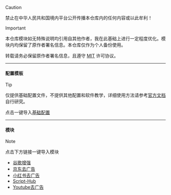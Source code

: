 > [!CAUTION]
> 禁止在中华人民共和国境内平台公开传播本仓库内的任何内容或以此牟利！

> [!IMPORTANT]
> 本仓库模块如无特殊说明均引用自其他作者，我在此基础上进行一定程度优化。模块内均保留了原作者署名信息。本仓库仅作为个人备份使用。
> 
> 转载请务必保留原作者署名信息，且遵守 [MIT](LICENSE) 许可协议。

------

#### 配置模板
> [!TIP]
> 仅提供基础配置文件，不提供其他配置和软件教学，详细使用方法请参考[官方文档](https://www.shadowrocket.vip/%E4%BD%BF%E7%94%A8%E6%95%99%E7%A8%8B)自行研究。
> 
> 点击一键导入[基础配置](https://lowertop.github.io/Shadowrocket-First/redirect.html?url=shadowrocket://config/add/https://raw.githubusercontent.com/mist-whisper/Shadowrocket/master/Shadowrocket.conf)

------

#### 模块

> [!note]
> 点击下方链接一键导入模块

* [谷歌增强](https://lowertop.github.io/Shadowrocket-First/redirect.html?url=shadowrocket://install?module=https://raw.githubusercontent.com/mist-whisper/Shadowrocket/master/Module/Google_Enhance.module)
* [京东去广告](https://lowertop.github.io/Shadowrocket-First/redirect.html?url=shadowrocket://install?module=https://raw.githubusercontent.com/mist-whisper/Shadowrocket/master/Module/JD_remove_ads.module)
* [小红书去广告](https://lowertop.github.io/Shadowrocket-First/redirect.html?url=shadowrocket://install?module=https://raw.githubusercontent.com/mist-whisper/Shadowrocket/master/Module/REDnote_remove_ads.module)
* [Script-Hub](https://lowertop.github.io/Shadowrocket-First/redirect.html?url=shadowrocket://install?module=https://raw.githubusercontent.com/mist-whisper/Shadowrocket/refs/heads/master/Module/Script-Hub.module)
* [Youtube去广告](https://lowertop.github.io/Shadowrocket-First/redirect.html?url=shadowrocket://install?module=https://raw.githubusercontent.com/mist-whisper/Shadowrocket/master/Module/YouTube_remove_ads.module)